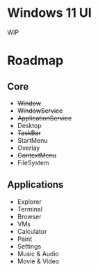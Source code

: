 # Windows 11 UI
WIP

# Roadmap

## Core
- ~~Window~~
- ~~WindowService~~
- ~~ApplicationService~~
- Desktop
- ~~TaskBar~~
- StartMenu
- Overlay
- ~~ContextMenu~~
- FileSystem

## Applications
- Explorer
- Terminal
- Browser
- VMs
- Calculator
- Paint
- Settings
- Music & Audio
- Movie & Video
